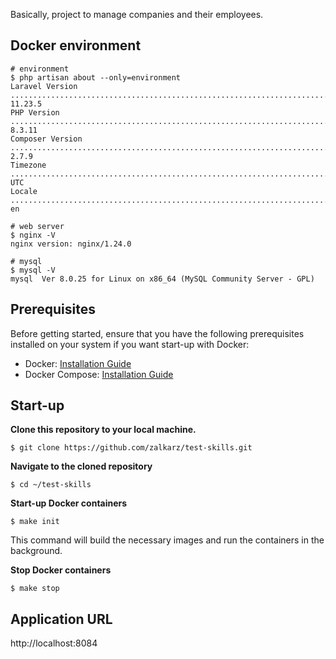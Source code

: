 Basically, project to manage companies and their employees.

## Docker environment
```shell
# environment
$ php artisan about --only=environment
Laravel Version ......................................................................... 11.23.5
PHP Version .............................................................................. 8.3.11
Composer Version .......................................................................... 2.7.9
Timezone .................................................................................... UTC
Locale ....................................................................................... en

# web server
$ nginx -V
nginx version: nginx/1.24.0

# mysql
$ mysql -V
mysql  Ver 8.0.25 for Linux on x86_64 (MySQL Community Server - GPL)
```

## Prerequisites
Before getting started, ensure that you have the following prerequisites installed on your system if you want start-up with Docker:

* Docker: [Installation Guide](https://docs.docker.com/get-docker/)
* Docker Compose: [Installation Guide](https://docs.docker.com/compose/install/)

## Start-up
__Clone this repository to your local machine.__
```shell
$ git clone https://github.com/zalkarz/test-skills.git
```

__Navigate to the cloned repository__
```shell
$ cd ~/test-skills
```

__Start-up Docker containers__
```shell
$ make init
```
This command will build the necessary images and run the containers in the background.

__Stop Docker containers__

```shell
$ make stop
```

## Application URL
http://localhost:8084

